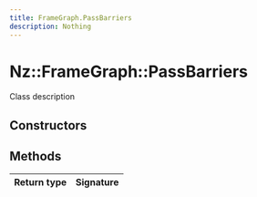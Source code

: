 ```yaml
---
title: FrameGraph.PassBarriers
description: Nothing
---
```


# Nz::FrameGraph::PassBarriers

Class description

## Constructors


## Methods

| Return type | Signature |
| ----------- | --------- |
